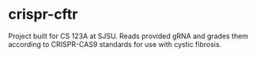 # crispr-cftr
Project built for CS 123A at SJSU. Reads provided gRNA and grades them according to CRISPR-CAS9 standards for use with cystic fibrosis.

